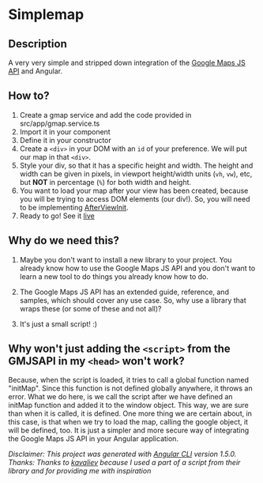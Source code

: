 # Simplemap

## Description
A very very simple and stripped down integration of the [Google Maps JS API](https://developers.google.com/maps/documentation/javascript/) and Angular.

## How to?

1. Create a gmap service and add the code provided in src/app/gmap.service.ts
2. Import it in your component
3. Define it in your constructor
4. Create a `<div>` in your DOM with an `id` of your preference. We will put our map in that `<div>`.
5. Style your div, so that it has a specific height and width. The height and width can be given in pixels, in viewport height/width units (`vh`, `vw`), etc, but __NOT__ in percentage (`%`) for both width and height.
6. You want to load your map after your view has been created, because you will be trying to access DOM elements (our div!). So, you will need to be implementing [AfterViewInit](https://angular.io/guide/lifecycle-hooks#afterview).
7. Ready to go! See it [live](https://mandarini.github.io/SimpleMap/)

## Why do we need this?

1. Maybe you don't want to install a new library to your project. You already know how to use the Google Maps JS API and you don't want to learn a new tool to do things you already know how to do.

2. The Google Maps JS API has an extended guide, reference, and samples, which should cover any use case. So, why use a library that wraps these (or some of these and not all)?

3. It's just a small script! :)

## Why won't just adding the `<script>` from the GMJSAPI in my `<head>` won't work?

Because, when the script is loaded, it tries to call a global function named "initMap". Since this function is not defined globally anywhere, it throws an error.
What we do here, is we call the script after we have defined an initMap function and added it to the window object. This way, we are sure than when it is called, it is defined. One more thing we are certain about, in this case, is that when we try to load the map, calling the google object, it will be defined, too. It is just a simpler and more secure way of integrating the Google Maps JS API in your Angular application.

_Disclaimer: This project was generated with [Angular CLI](https://github.com/angular/angular-cli) version 1.5.0._
_Thanks: Thanks to [kavaliev](https://github.com/kamaliev/google-maps-angular2) because I used a part of a script from their library and for providing me with inspiration_

